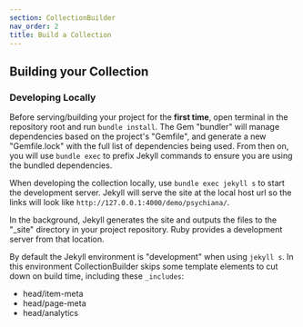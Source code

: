 ```yaml
---
section: CollectionBuilder
nav_order: 2
title: Build a Collection
---
```


## Building your Collection

### Developing Locally 

Before serving/building your project for the **first time**, open terminal in the repository root and run `bundle install`. 
The Gem "bundler" will manage dependencies based on the project's "Gemfile", and generate a new "Gemfile.lock" with the full list of dependencies being used.
From then on, you will use `bundle exec` to prefix Jekyll commands to ensure you are using the bundled dependencies.

When developing the collection locally, use `bundle exec jekyll s` to start the development server.
Jekyll will serve the site at the local host url so the links will look like `http://127.0.0.1:4000/demo/psychiana/`.

In the background, Jekyll generates the site and outputs the files to the "_site" directory in your project repository.
Ruby provides a development server from that location.

By default the Jekyll environment is "development" when using `jekyll s`. 
In this environment CollectionBuilder skips some template elements to cut down on build time, including these `_includes`:

- head/item-meta
- head/page-meta
- head/analytics